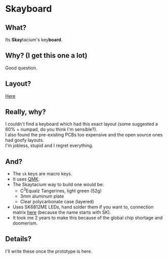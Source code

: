 # Skayboard

## What?

Its **Skay**tacium's key**board**.

## Why? (I get this one a lot)

Good question.

## Layout?

[Here](http://www.keyboard-layout-editor.com/##@_name=Skayboard&author=Skaytacium&background_name=Aluminium%20brushed%20black&style=background-image%2F:%20url('%2F%2Fbg%2F%2Fmetal%2F%2Faluminum%2F_texture1644.jpg')%2F%3B%3B&switchMount=cherry&pcb:true&plate:true%3B&@_c=%23544d4d&t=%23e6e6e6&fa@:0&:0&:0&:6%3B%3B&=Esc%0A~%0A%0A%60&_fa@:0&:0&:0&:2%3B%3B&=!%0A1%0A%0AF1&=%2F@%0A2%0A%0AF2&=%23%0A3%0A%0AF3&=$%0A4%0A%0AF4&=%25%0A5%0A%0AF5&=%5E%0A6%0A%0AF6&=%2F&%0A7%0A%0AF7&=*%0A8%0A%0AF8&=(%0A9%0A%0AF9&=)%0A0%0A%0AF10&=%2F_%0A-%0A%0AF11&=+%0A%2F=%0A%0AF12&_w:2%3B&=Backspace&=Insert%0A%0A%0APrtScrn&=Home%0A%0A%0AScLck&=PgUp%0A%0A%0APsBrk%3B&@_w:1.5%3B&=Tab&=Q&=W&=E&=R&=T&=Y&=U&=I&=O&=P&=%7B%0A%5B&=%7D%0A%5D&_w:1.5%3B&=%7C%0A%5C&=Delete&=End&=PgDn%3B&@_w:1.75%3B&=Caps%20Lock&=A&=S&=D&_n:true%3B&=F&=G&=H&_n:true%3B&=J&=K&=L&=%2F:%0A%2F%3B&=%22%0A'&_w:2.25%3B&=Enter&_a:7%3B&=sk1&=sk2&=sk3%3B&@_a:4&w:2.25%3B&=Shift&=Z&=X&=C&=V&=B&=N&=M&=%3C%0A,&=%3E%0A.&=%3F%0A%2F%2F&_w:2.75%3B&=Shift&_a:7%3B&=sk0&_a:4%3B&=%E2%86%91&_a:7%3B&=sk4%3B&@_a:4&w:1.25%3B&=Ctrl&_w:1.25%3B&=Win&_w:1.25%3B&=Alt&_a:7&w:6.25%3B&=&_a:4&w:1.25%3B&=Alt&_t=%23ffffff&w:1.25%3B&=Win&_t=%23e6e6e6&w:1.25%3B&=Fn&_w:1.25%3B&=Ctrl&=%E2%86%90&=%E2%86%93&=%E2%86%92)

## Really, why?

I couldn't find a keyboard which had this exact layout (some suggested a 60% + numpad, do you think I'm sensible?).  
I also found the pre-existing PCBs too expensive and the open source ones had goofy layouts.  
I'm jobless, stupid and I regret everything.

## And?

- The `sk` keys are macro keys.
- It uses [QMK](https://qmk.fm/).
- The Skaytacium way to build one would be:
  - C<sup>3</sup>Equalz Tangerines, light green (52g)
  - 3mm aluminum plate
  - Clear polycarbonate case (layered)
- Uses SK6812ME LEDs, hand solder them if you want to, connection matrix [here](#connections) (because the name starts with SK).
- It took me 2 years to make this because of the global chip shortage and doomerism.

## Details?

I'll write these once the prototype is here.
